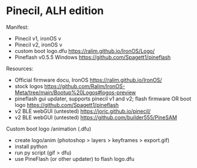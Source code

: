 # Pinecil, ALH edition


Manifest:

- Pinecil v1, ironOS v
- Pinecil v2, ironOS v
- custom boot logo.dfu https://ralim.github.io/IronOS/Logo/
- Pineflash v0.5.5 Windows https://github.com/Spagett1/pineflash


Resources: 

- Official firmware docu, IronOS https://ralim.github.io/IronOS/
- stock logos https://github.com/Ralim/IronOS-Meta/tree/main/Bootup%20Logos#logos-preview
- pineflash gui updater, supports pinecil v1 and v2; flash firmware OR boot logo https://github.com/Spagett1/pineflash
- v2 BLE webGUI (untested) https://joric.github.io/pinecil/
- v2 BLE webGUI (untested) https://github.com/builder555/PineSAM
  

Custom boot logo /animation (.dfu)
- create logo/anim (photoshop > layers > keyframes > export.gif) 
- install python
- run py script (gif > dfu)
- use PineFlash (or other updater) to flash logo.dfu
  
[](alh13.gif)
